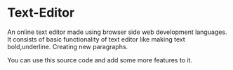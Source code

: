 # Text-Editor

An online text editor made using browser side web development languages.
It consists of basic functionality of text editor like making text bold,underline.
Creating new paragraphs.

You can use this source code and add some more features to it.
